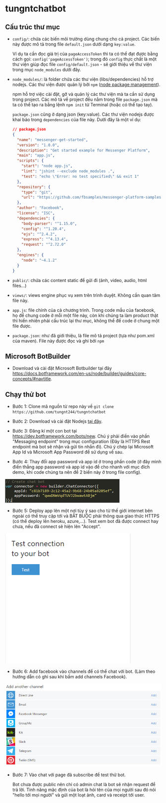 # tungntchatbot

## Cấu trúc thư mục
- `config/`: chứa các biến môi trường dùng chung cho cả project. Các biến này được mô tả trong file `default.json` dưới dạng `key:value`.

  Ví dụ ta cần đọc giá trị của `pageAccessToken` thì ta có thể đạt được bằng cách gọi: `config('pageAccessToken')`; trong đó `config` thực chất là một thư viện giúp đọc file `config/default.json` - sẽ giới thiệu về thư viện trong mục `node_modules` dưới đây.
  
- `node_modules/`: là folder chứa các thư viện (libs/dependencies) hỗ trợ nodejs. Các thư viện được quản lý bởi `npm` ([node package management](https://www.npmjs.com/)).
  
  npm hỗ trợ việc cài đặt, gỡ và quản lý các thư viện mà ta cần sử dụng trong project. Các mô tả về project đều nằm trong file `package.json` mà ta có thể tạo ra bằng lệnh `npm init` từ Terminal (hoặc có thể tạo tay).
  
  `package.json` cũng ở dạng json (key:value). Các thư viện nodejs được khai báo trong `dependencies` của file này. Dưới đây là một ví dụ:
  ```json
  // package.json
  {
    "name": "messenger-get-started", 
    "version": "1.0.0", 
    "description": "Get started example for Messenger Platform",
    "main": "app.js",
    "scripts": {
      "start": "node app.js",
      "lint": "jshint --exclude node_modules .",
      "test": "echo \"Error: no test specified\" && exit 1"
    },
    "repository": {
      "type": "git",
      "url": "https://github.com/fbsamples/messenger-platform-samples.git"
    },
    "author": "Facebook",
    "license": "ISC",
    "dependencies": {
      "body-parser": "^1.15.0",
      "config": "^1.20.4",
      "ejs": "^2.4.2",
      "express": "^4.13.4",
      "request": "^2.72.0"
    },
    "engines": {
      "node": "~4.1.2"
    }
  }
  ```
- `public/`: chứa các content static để gửi đi (ảnh, video, audio, html files...)

- `views/`: views engine phục vụ xem trên trình duyệt. Không cần quan tâm file này.

- `app.js`: file chính của cả chương trình. Trong code mẫu của facebook, họ để chung code ở mỗi một file này, còn khi chúng ta làm product thật thì hiển nhiên phải cấu trúc lại thư mục, không thể để code ở chung một file được.

- `package.json`: như đã giới thiệu, là file mô tả project (tựa như pom.xml của maven). File này được đọc và ghi bởi `npm`

## Microsoft BotBuilder
- Download và cài đặt Microsoft Botbuilder tại đây https://docs.botframework.com/en-us/node/builder/guides/core-concepts/#navtitle.

## Chạy thử bot
- Bước 1: Clone mã nguồn từ repo này về `git clone https://github.com/tungnt244/tungntchatbot`

- Bước 2: Download và cài đặt Nodejs [tại đây](https://nodejs.org/en/download/). 

- Bước 3: Đăng kí một con bot tại https://dev.botframework.com/bots/new. Chú ý phải điền vào phần "Messaging endpoint" trong mục configuration (Đây là HTTPS Rest endpoint mà bot sẽ nhận và gửi tin nhắn đi). Chú ý chép lại Microsoft App Id và Microsoft App Password để sử dụng về sau.

- Bước 4: Thay đổi app password và app id ở trong phần code (ở đây mình điền thẳng app password và app id vào để cho nhanh với mục đích demo, khi code chúng ta nên để 2 biến này ở trong file config).

![password and id](https://github.com/tungnt244/tungntchatbot/blob/master/image/IdandPassword.PNG)
 
- Bước 5: Deploy app lên một nơi tùy ý sao cho từ thế giới internet bên ngoài có thể truy cập tới và BẮT BUỘC phải thông qua giao thức HTTPS (có thể deploy lên heroku, azure,...). Test xem bot đã được connect hay chưa, nếu đã connect sẽ hiện lên "Accept".

![test bot](https://github.com/tungnt244/tungntchatbot/blob/master/image/TestConnection.PNG)
  
- Bước 6: Add facebook vào channels để có thể chat với bot. (Làm theo hướng dẫn có ghi sau khi bấm add channels Facebook).

![add facebook](https://github.com/tungnt244/tungntchatbot/blob/master/image/add%20facebook.PNG)

- Bước 7: Vào chat với page đã subscribe để test thử bot. 

  Bot chưa được public nên chỉ có admin chat là bot sẽ nhận request để trả lời. Tính năng mặc định của bot là hỏi tên của mọi người sau đó nói "hello tới mọi người" và gửi một loạt ảnh, card và receipt tới user.
